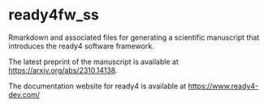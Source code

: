 # ready4fw_ss
Rmarkdown and associated files for generating a scientific manuscript that introduces the ready4 software framework.

The latest preprint of the manuscript is available at https://arxiv.org/abs/2310.14138.

The documentation website for ready4 is available at https://www.ready4-dev.com/
